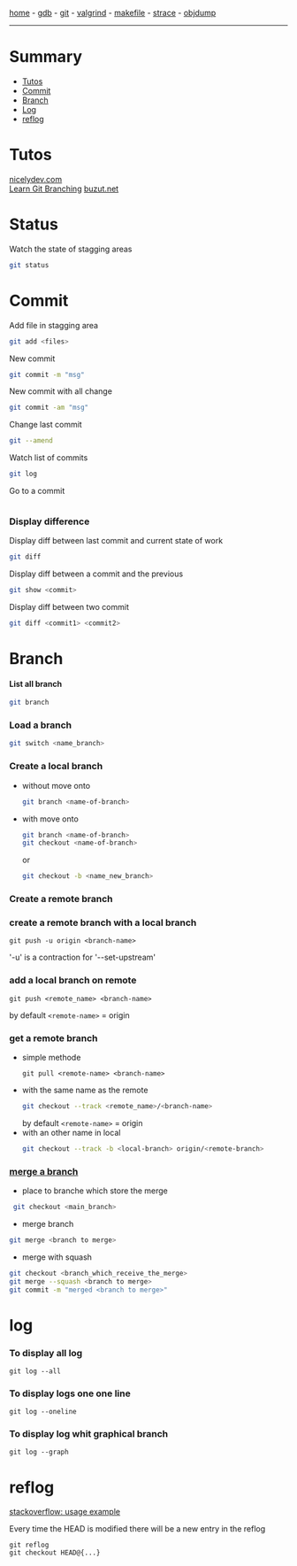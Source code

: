 [home](README.md) - [gdb](gdb.md) - [git](git.md) - [valgrind](valgrind.md) - [makefile](makefile.md) - [strace](strace.md) - [objdump](objdump.md)

***

# Summary

- [Tutos](#tutos)
- [Commit](#commit)
- [Branch](#branch)
- [Log](#log)
- [reflog](#reflog)

# Tutos

[nicelydev.com](https://www.nicelydev.com/git/git-show)  
[Learn Git Branching](https://learngitbranching.js.org/?locale=fr_FR)
[buzut.net](https://buzut.net/cours/versioning-avec-git/depots-distants)

# Status

Watch the state of stagging areas

```bash
git status
```

# Commit

Add file in stagging area

```bash
git add <files>
```

New commit

```bash
git commit -m "msg"
```

New commit with all change

```bash
git commit -am "msg"
```

Change last commit

```bash
git --amend
```

Watch list of commits

```bash
git log
```

Go to a commit

```bash

```

### Display difference

Display diff between last commit and current state of work

```bash
git diff
```

Display diff between a commit and the previous

```bash
git show <commit>
```

Display diff between two commit

```bash
git diff <commit1> <commit2>
```

# Branch

#### List all branch

```bash
git branch
```

### Load a branch

```bash
git switch <name_branch>
```

### Create a local branch

- without move onto 
  
  ```bash
  git branch <name-of-branch>
  ```

- with move onto
  
  ```bash
  git branch <name-of-branch>
  git checkout <name-of-branch>
  ```
  or
  ```bash
  git checkout -b <name_new_branch>
  ```

### Create a remote  branch

### create a remote branch with a local branch
```
git push -u origin <branch-name>
```
'-u' is a contraction for '--set-upstream'
### add a local branch on remote
```
git push <remote_name> <branch-name>
```
by default `<remote-name>` = origin

### get a remote branch

- simple methode
  ```
  git pull <remote-name> <branch-name>
  ```
- with the same name as the remote
  ```bash
  git checkout --track <remote_name>/<branch-name>
  ```
  by default `<remote-name>` = origin
- with an other name in local
  ```bash
  git checkout --track -b <local-branch> origin/<remote-branch>
  ```

### [merge a branch](https://www.atlassian.com/fr/git/tutorials/using-branches/git-merge)
- place to branche which store the merge
```bash
 git checkout <main_branch>
```
- merge branch
``` bash
git merge <branch to merge>
```

- merge with squash
```bash
git checkout <branch_which_receive_the_merge>
git merge --squash <branch to merge>
git commit -m "merged <branch to merge>"
```
# log

### To display all log

```
git log --all
```
### To display logs one one line

```
git log --oneline
```
### To display log whit graphical branch

```
git log --graph
```

# reflog
[stackoverflow: usage example](https://stackoverflow.com/questions/10099258/how-can-i-recover-a-lost-commit-in-git)


Every time the HEAD is modified there will be a new entry in the reflog
```
git reflog
git checkout HEAD@{...}
```